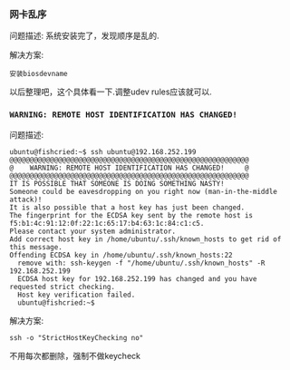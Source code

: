 
### 网卡乱序

问题描述: 系统安装完了，发现顺序是乱的.


解决方案:

```
安装biosdevname
```

以后整理吧，这个具体看一下.调整udev rules应该就可以.

### `WARNING: REMOTE HOST IDENTIFICATION HAS CHANGED!`

问题描述:

```
ubuntu@fishcried:~$ ssh ubuntu@192.168.252.199
@@@@@@@@@@@@@@@@@@@@@@@@@@@@@@@@@@@@@@@@@@@@@@@@@@@@@@@@@@@
@    WARNING: REMOTE HOST IDENTIFICATION HAS CHANGED!     @
@@@@@@@@@@@@@@@@@@@@@@@@@@@@@@@@@@@@@@@@@@@@@@@@@@@@@@@@@@@
IT IS POSSIBLE THAT SOMEONE IS DOING SOMETHING NASTY!
Someone could be eavesdropping on you right now (man-in-the-middle attack)!
It is also possible that a host key has just been changed.
The fingerprint for the ECDSA key sent by the remote host is
f5:b1:4c:91:12:0f:22:1c:65:17:b4:63:1c:84:c1:c5.
Please contact your system administrator.
Add correct host key in /home/ubuntu/.ssh/known_hosts to get rid of this message.
Offending ECDSA key in /home/ubuntu/.ssh/known_hosts:22
  remove with: ssh-keygen -f "/home/ubuntu/.ssh/known_hosts" -R 192.168.252.199
  ECDSA host key for 192.168.252.199 has changed and you have requested strict checking.
  Host key verification failed.
  ubuntu@fishcried:~$
```

解决方案:

```
ssh -o "StrictHostKeyChecking no"
```

不用每次都删除，强制不做keycheck


